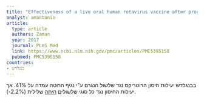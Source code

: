 ```yaml
---
title: "Effectiveness of a live oral human rotavirus vaccine after programmatic introduction in Bangladesh: A cluster-randomized trial"
analyst: amantonio
article:
  type: article
  authors: Zaman
  year: 2017
  journal: PLoS Med
  link: https://www.ncbi.nlm.nih.gov/pmc/articles/PMC5395158
  pubmed: PMC5395158
countries:
- בנגלדש
---
```


בבנגלדש יעילות חיסון הרוטריקס נגד שלשול הנגרם ע"י נגיף הרוטה עמדה על 41%. אך יעילות החיסון נגד כל סוגי שלשולים [היתה](https://journals.plos.org/plosmedicine/article/comment?id=10.1371/annotation/273b7756-558c-4a99-bb86-72f62d4c6fef) שלילית (2.2%-).
